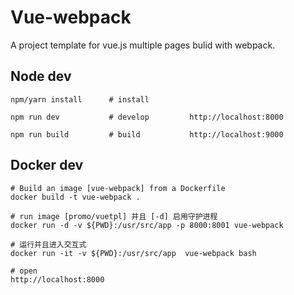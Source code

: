 # Vue-webpack
A project template for vue.js multiple pages bulid with webpack.

## Node dev
```shell
npm/yarn install      # install

npm run dev           # develop         http://localhost:8000

npm run build         # build           http://localhost:9000
```

## Docker dev

```shell
# Build an image [vue-webpack] from a Dockerfile
docker build -t vue-webpack .

# run image [promo/vuetpl] 并且 [-d] 启用守护进程
docker run -d -v ${PWD}:/usr/src/app -p 8000:8001 vue-webpack

# 运行并且进入交互式
docker run -it -v ${PWD}:/usr/src/app  vue-webpack bash

# open
http://localhost:8000

```

